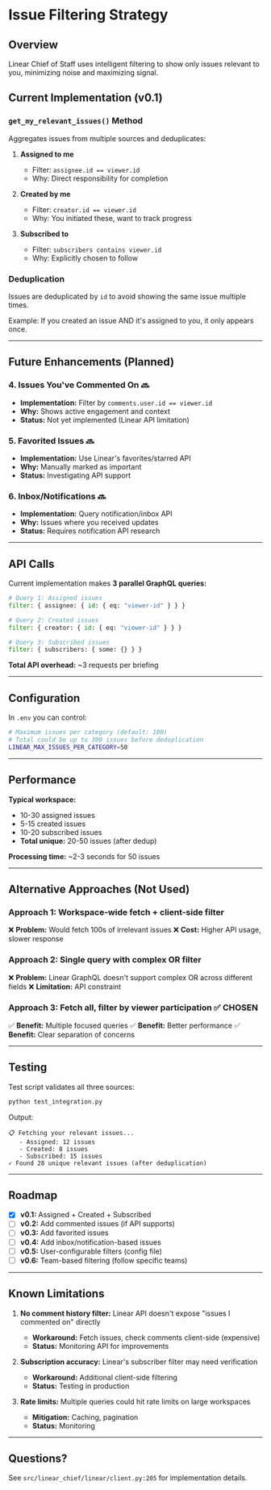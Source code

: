 # Issue Filtering Strategy

## Overview

Linear Chief of Staff uses intelligent filtering to show only issues relevant to you, minimizing noise and maximizing signal.

## Current Implementation (v0.1)

### `get_my_relevant_issues()` Method

Aggregates issues from multiple sources and deduplicates:

1. **Assigned to me**
   - Filter: `assignee.id == viewer.id`
   - Why: Direct responsibility for completion

2. **Created by me**
   - Filter: `creator.id == viewer.id`
   - Why: You initiated these, want to track progress

3. **Subscribed to**
   - Filter: `subscribers contains viewer.id`
   - Why: Explicitly chosen to follow

### Deduplication

Issues are deduplicated by `id` to avoid showing the same issue multiple times.

Example: If you created an issue AND it's assigned to you, it only appears once.

---

## Future Enhancements (Planned)

### 4. Issues You've Commented On 🔜
- **Implementation:** Filter by `comments.user.id == viewer.id`
- **Why:** Shows active engagement and context
- **Status:** Not yet implemented (Linear API limitation)

### 5. Favorited Issues 🔜
- **Implementation:** Use Linear's favorites/starred API
- **Why:** Manually marked as important
- **Status:** Investigating API support

### 6. Inbox/Notifications 🔜
- **Implementation:** Query notification/inbox API
- **Why:** Issues where you received updates
- **Status:** Requires notification API research

---

## API Calls

Current implementation makes **3 parallel GraphQL queries:**

```python
# Query 1: Assigned issues
filter: { assignee: { id: { eq: "viewer-id" } } }

# Query 2: Created issues
filter: { creator: { id: { eq: "viewer-id" } } }

# Query 3: Subscribed issues
filter: { subscribers: { some: {} } }
```

**Total API overhead:** ~3 requests per briefing

---

## Configuration

In `.env` you can control:

```bash
# Maximum issues per category (default: 100)
# Total could be up to 300 issues before deduplication
LINEAR_MAX_ISSUES_PER_CATEGORY=50
```

---

## Performance

**Typical workspace:**
- 10-30 assigned issues
- 5-15 created issues
- 10-20 subscribed issues
- **Total unique:** 20-50 issues (after dedup)

**Processing time:** ~2-3 seconds for 50 issues

---

## Alternative Approaches (Not Used)

### Approach 1: Workspace-wide fetch + client-side filter
❌ **Problem:** Would fetch 100s of irrelevant issues
❌ **Cost:** Higher API usage, slower response

### Approach 2: Single query with complex OR filter
❌ **Problem:** Linear GraphQL doesn't support complex OR across different fields
❌ **Limitation:** API constraint

### Approach 3: Fetch all, filter by viewer participation ✅ CHOSEN
✅ **Benefit:** Multiple focused queries
✅ **Benefit:** Better performance
✅ **Benefit:** Clear separation of concerns

---

## Testing

Test script validates all three sources:

```bash
python test_integration.py
```

Output:
```
📋 Fetching your relevant issues...
   - Assigned: 12 issues
   - Created: 8 issues
   - Subscribed: 15 issues
✓ Found 28 unique relevant issues (after deduplication)
```

---

## Roadmap

- [x] **v0.1:** Assigned + Created + Subscribed
- [ ] **v0.2:** Add commented issues (if API supports)
- [ ] **v0.3:** Add favorited issues
- [ ] **v0.4:** Add inbox/notification-based issues
- [ ] **v0.5:** User-configurable filters (config file)
- [ ] **v0.6:** Team-based filtering (follow specific teams)

---

## Known Limitations

1. **No comment history filter:** Linear API doesn't expose "issues I commented on" directly
   - **Workaround:** Fetch issues, check comments client-side (expensive)
   - **Status:** Monitoring API for improvements

2. **Subscription accuracy:** Linear's subscriber filter may need verification
   - **Workaround:** Additional client-side filtering
   - **Status:** Testing in production

3. **Rate limits:** Multiple queries could hit rate limits on large workspaces
   - **Mitigation:** Caching, pagination
   - **Status:** Monitoring

---

## Questions?

See `src/linear_chief/linear/client.py:205` for implementation details.
